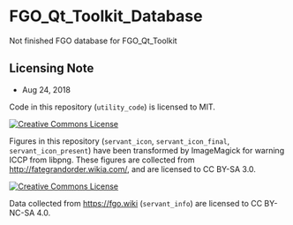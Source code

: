 # FGO_Qt_Toolkit_Database
Not finished FGO database for FGO_Qt_Toolkit

## Licensing Note

* Aug 24, 2018

Code in this repository (`utility_code`) is licensed to MIT.

<a rel="license" href="http://creativecommons.org/licenses/by-sa/3.0/"><img alt="Creative Commons License" style="border-width:0" src="https://i.creativecommons.org/l/by-sa/3.0/88x31.png" /></a>

Figures in this repository (`servant_icon`, `servant_icon_final`, `servant_icon_present`) have been transformed by ImageMagick for warning ICCP from libpng. These figures are collected from http://fategrandorder.wikia.com/, and are licensed to CC BY-SA 3.0.

<a rel="license" href="http://creativecommons.org/licenses/by-nc-sa/4.0/"><img alt="Creative Commons License" style="border-width:0" src="https://i.creativecommons.org/l/by-nc-sa/4.0/88x31.png" /></a>

Data collected from https://fgo.wiki (`servant_info`) are licensed to CC BY-NC-SA 4.0.
